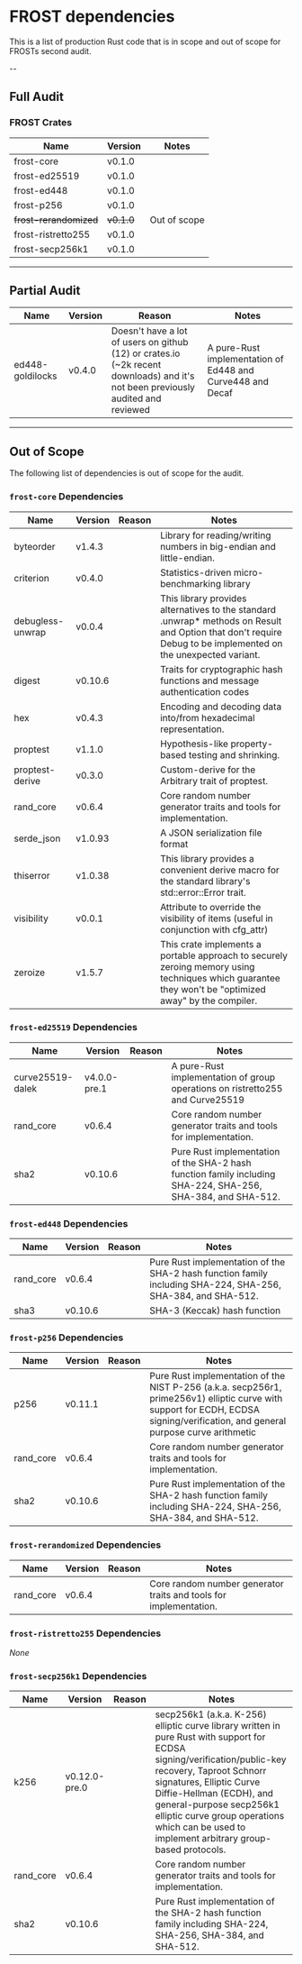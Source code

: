 # FROST dependencies

This is a list of production Rust code that is in scope and out of scope for FROSTs second audit.

--
## Full Audit 

### FROST Crates

| Name | Version | Notes
|------| ------- | -----
| frost-core | v0.1.0 |
| frost-ed25519 | v0.1.0 |
| frost-ed448 | v0.1.0 |
| frost-p256 | v0.1.0 |
| ~~frost-rerandomized~~ | ~~v0.1.0~~ | Out of scope
| frost-ristretto255 | v0.1.0 |
| frost-secp256k1 | v0.1.0 |

---
## Partial Audit

| Name | Version | Reason | Notes
|------| ------- | -----  | -----
| ed448-goldilocks | v0.4.0 | Doesn't have a lot of users on github (12) or crates.io (~2k recent downloads) and it's not been previously audited and reviewed | A pure-Rust implementation of Ed448 and Curve448 and Decaf

---
## Out of Scope

The following list of dependencies is out of scope for the audit.

### `frost-core` Dependencies

| Name | Version | Reason | Notes
|------| ------- | -----  | -----
| byteorder | v1.4.3 | | Library for reading/writing numbers in big-endian and little-endian.
| criterion | v0.4.0 | | Statistics-driven micro-benchmarking library
| debugless-unwrap | v0.0.4 | | This library provides alternatives to the standard .unwrap* methods on Result and Option that don't require Debug to be implemented on the unexpected variant.
| digest | v0.10.6 | | Traits for cryptographic hash functions and message authentication codes
| hex | v0.4.3 | | Encoding and decoding data into/from hexadecimal representation.
| proptest | v1.1.0 | | Hypothesis-like property-based testing and shrinking.
| proptest-derive | v0.3.0 | | Custom-derive for the Arbitrary trait of proptest.
| rand_core | v0.6.4 | | Core random number generator traits and tools for implementation.
| serde_json | v1.0.93 | | A JSON serialization file format
| thiserror | v1.0.38 | | This library provides a convenient derive macro for the standard library's std::error::Error trait.
| visibility | v0.0.1 | | Attribute to override the visibility of items (useful in conjunction with cfg_attr)
| zeroize | v1.5.7 | | This crate implements a portable approach to securely zeroing memory using techniques which guarantee they won't be "optimized away" by the compiler.

### `frost-ed25519` Dependencies

| Name | Version | Reason | Notes
|------| ------- | -----  | -----
| curve25519-dalek | v4.0.0-pre.1 |  | A pure-Rust implementation of group operations on ristretto255 and Curve25519
| rand_core | v0.6.4 | | Core random number generator traits and tools for implementation.
| sha2 | v0.10.6 | | Pure Rust implementation of the SHA-2 hash function family including SHA-224, SHA-256, SHA-384, and SHA-512.

### `frost-ed448` Dependencies

| Name | Version | Reason | Notes
|------| ------- | -----  | -----
| rand_core | v0.6.4 | | Pure Rust implementation of the SHA-2 hash function family including SHA-224, SHA-256, SHA-384, and SHA-512.
| sha3 | v0.10.6 | | SHA-3 (Keccak) hash function

### `frost-p256` Dependencies

| Name | Version | Reason | Notes
|------| ------- | -----  | -----
| p256 | v0.11.1 | | Pure Rust implementation of the NIST P-256 (a.k.a. secp256r1, prime256v1) elliptic curve with support for ECDH, ECDSA signing/verification, and general purpose curve arithmetic
| rand_core | v0.6.4 | | Core random number generator traits and tools for implementation.
| sha2 | v0.10.6 | | Pure Rust implementation of the SHA-2 hash function family including SHA-224, SHA-256, SHA-384, and SHA-512.

### `frost-rerandomized` Dependencies

| Name | Version | Reason | Notes
|------| ------- | -----  | -----
| rand_core | v0.6.4 | | Core random number generator traits and tools for implementation.

### `frost-ristretto255` Dependencies

_None_

### `frost-secp256k1` Dependencies

| Name | Version | Reason | Notes
|------| ------- | -----  | -----
| k256 | v0.12.0-pre.0 | | secp256k1 (a.k.a. K-256) elliptic curve library written in pure Rust with support for ECDSA signing/verification/public-key recovery, Taproot Schnorr signatures, Elliptic Curve Diffie-Hellman (ECDH), and general-purpose secp256k1 elliptic curve group operations which can be used to implement arbitrary group-based protocols.
| rand_core | v0.6.4 | | Core random number generator traits and tools for implementation.
| sha2 | v0.10.6 | | Pure Rust implementation of the SHA-2 hash function family including SHA-224, SHA-256, SHA-384, and SHA-512.
